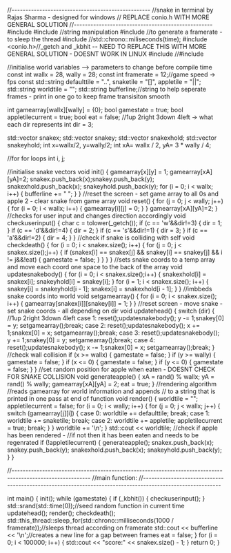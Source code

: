 //--------------------------------------------------
//snake in terminal by Rajas Sharma - designed for windows 
// REPLACE conio.h WITH MORE GENERAL SOLUTION
//--------------------------------------------------
#include <iostream>
#include <string>//string manipulation
#include <thread>//to generate a framerate - to sleep the thread
#include <chrono>//std::chrono::miliseconds(time);
#include <conio.h>//_getch and _kbhit -- NEED TO REPLACE THIS WITH MORE GENERAL SOLUTION - DOESNT WORK IN LINUX
#include <vector>
//#include <cstdlib>

//initialise world variables --> parameters to change before compile time
const int wallx = 28, wally = 28;
const int framerate = 12;//game speed -> fps
const std::string defaulttile = "..", snaketile = "[]", appletile = "||";
std::string worldtile = "";
std::string bufferline;//string to help seperate frames - print in one go to keep frame transisiton smooth

int gamearray[wallx][wally] = {0};
bool gamestate = true;
bool appletilecurrent = true;
bool eat = false;
//1up 2right 3down 4left -> what each dir represents
int dir = 3;

std::vector<int> snakex;
std::vector<int> snakey;
std::vector<int> snakexhold;
std::vector<int> snakeyhold;
int x=wallx/2, y=wally/2;
int xA= wallx / 2, yA= 3 * wally / 4;

//for for loops
int i, j;

//initialise snake vectors
void init() {
	gamearray[x][y] = 1; gamearray[xA][yA]=2;
	snakex.push_back(x);snakey.push_back(y);
	snakexhold.push_back(x); snakeyhold.push_back(y);
	for (i = 0; i < wallx; i++) { bufferline += "  "; }
}
//reset the screen - set game array to all 0s and apple 2 - clear snake from game array
void reset() {
	for (j = 0; j < wally; j++) {
		for (i = 0; i < wallx; i++) {
			gamearray[i][j] = 0;
		}
	}
	gamearray[xA][yA]=2;
}
//checks for user input and changes direction accordingly
void checkuserinput() {
	char c = tolower(_getch());
	if (c == 'w'&&dir!=3) { dir = 1; }
	if (c == 'd'&&dir!=4) { dir = 2; }
	if (c == 's'&&dir!=1) { dir = 3; }
	if (c == 'a'&&dir!=2) { dir = 4; }
}
//check if snake is colliding with self
void checkdeath() {
	for (i = 0; i < snakex.size(); i++) {
		for (j = 0; j < snakex.size();j++) {
			if (snakex[i] == snakex[j] && snakey[i] == snakey[j] && i != j&&!eat) {
				gamestate = false;
			}
		}
	}
}
//sets snake coords to a temp array and move each coord one space to the back of the array
void updatesnakebody() {
	for (i = 0; i < snakex.size();i++) {
		snakexhold[i] = snakex[i];
		snakeyhold[i] = snakey[i];
	}
	for (i = 1; i < snakex.size(); i++) {
		snakey[i] = snakeyhold[i - 1];
		snakex[i] = snakexhold[i - 1];
	}
}
//imbbeds snake coords into world
void setgamearray() {
	for (i = 0; i < snakex.size(); i++) {
		gamearray[snakex[i]][snakey[i]] = 1;
	}
}
//reset screen - move snake - set snake coords - all depending on dir
void updatehead() {
	switch (dir) {
		//1up 2right 3down 4left
		case 1:
			reset();updatesnakebody();
			y -= 1;snakey[0] = y;
			setgamearray();break;
		case 2:
			reset();updatesnakebody();
			x += 1;snakex[0] = x;
			setgamearray();break;
		case 3:
			reset();updatesnakebody();
			y += 1;snakey[0] = y;
			setgamearray();break;
		case 4:
			reset();updatesnakebody();
			x -= 1;snakex[0] = x;
			setgamearray();break;
	}
	//check wall collision
	if (x >= wallx) { gamestate = false; }
	if (y >= wally) { gamestate = false; }
	if (x <= 0) { gamestate = false; }
	if (y <= 0) { gamestate = false; }
}
//set random position for apple when eaten - DOESNT CHECK FOR SNAKE COLLISION
void generateapple() {
	xA = rand() % wallx; yA = rand() % wally;
	gamearray[xA][yA] = 2;
	eat = true;
}
//rendering algorithm
//reads gamearray for world information and appends 
// to a string that is printed in one pass at end of function
void render() {
	worldtile = "";
	appletilecurrent = false;
	for (i = 0; i < wally; i++) {
		for (j = 0; j < wallx; j++) {
			switch (gamearray[j][i]) {
			case 0:
				worldtile += defaulttile;
				break;
			case 1:
				worldtile += snaketile;
				break;
			case 2:
				worldtile += appletile;
				appletilecurrent = true;
				break;
			}
		}
		worldtile += '\n';
	}
	std::cout << worldtile;
	//check if apple has been rendered - 
	//if not then it has been eaten and needs to be regenrated
	if (!appletilecurrent) { 
		generateapple(); 
		snakex.push_back(x); snakey.push_back(y); 
		snakexhold.push_back(x); snakeyhold.push_back(y);
	}
}

//----------------------------------------------------------------------------------------------------------
//main function:
//----------------------------------------------------------------------------------------------------------

int main() {
	init();
	while (gamestate) {
		if (_kbhit()) {
			checkuserinput();
		}
		std::srand(std::time(0));//seed random function in current time
		updatehead();
		render();
		checkdeath();
		std::this_thread::sleep_for(std::chrono::milliseconds(1000 / framerate));//sleeps thread according on framerate
		std::cout << bufferline << '\n';//creates a new line for a gap between frames
		eat = false;
	}
	for (i = 0; i < 100000; i++) { std::cout << "score:" << snakex.size() - 1; }
	return 0;
}
